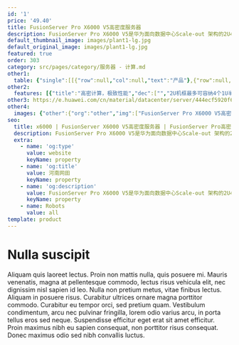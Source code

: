 ```yaml
---
id: '1'
price: '49.40'
title: FusionServer Pro X6000 V5高密度服务器
description: FusionServer Pro X6000 V5是华为面向数据中心Scale-out 架构的2U4节点高密服务器，它针对数据中心面临的空间和投资限制，对服务器架构进行全面的密度优化设计，从而可以提升数据中心空间利用率和投资效益，适合于云计算、基于web的应用和高性能计算等多种业务场景。
default_thumbnail_image: images/plant1-lg.jpg
default_original_image: images/plant1-lg.jpg
featured: true
order: 303
category: src/pages/category/服务器 - 计算.md
other1: 
  table: {"single":[[{"row":null,"col":null,"text":"产品"},{"row":null,"col":null,"text":"X6000 V5高密服务器"}],[{"row":null,"col":null,"text":"形态"},{"row":null,"col":null,"text":"2U4节点机框"}],[{"row":null,"col":null,"text":"节点系统"},{"row":null,"col":null,"text":"支持4个1U半宽双路服务器"}],[{"row":null,"col":null,"text":"电源"},{"row":null,"col":null,"text":"支持2个热拔插1500W增强型或2000W或3000W AC电源模块，支持1+1冗余"}],[{"row":null,"col":null,"text":"供电"},{"row":null,"col":null,"text":"支持100~240V AC，240V DC"}],[{"row":null,"col":null,"text":"风扇"},{"row":null,"col":null,"text":"支持4个热拔插风扇模组，支持N+1冗余"}],[{"row":null,"col":null,"text":"工作温度"},{"row":null,"col":null,"text":"5ºC-35ºC，符合ASHRAE CLASS A3标准"}],[{"row":null,"col":null,"text":"产品认证"},{"row":null,"col":null,"text":"CE、UL、FCC、CCC、VCCI、RoHS等"}],[{"row":null,"col":null,"text":"尺寸(宽x深x高)"},{"row":null,"col":null,"text":"1500W增强型或2000W电源通用机箱：436mm x 805mm x 86.1mm\n3000W高功率电源机箱：436mm x 819mm x 86.1mm(配置2.5英寸硬盘时) 或436mm x 867mm x 86.1mm(配置3.5英寸硬盘时)"}]]}
other2:
  features: [{"title":"高密计算，极致性能","dec":["","2U机框最多可容纳4个1U半宽双路服务器节点，是传统1U机架服务器的2倍；支持最多24块NVMe SSD存储，IO加速能力提升10倍+。",""]},{"title":"简化管理，便捷运维","dec":["","支持多节点汇聚管理，减少线缆部署，提升管理效率；集成带外故障诊断系统和专家预警库，故障定位准确率超过93%。",""]},{"title":"共享架构，高效节能","dec":["","多计算节点共享电源和风扇模块，提高硬件资源利用率；采用动态能耗管理专利技术(DEMT)，能耗平均节省15%。",""]}]
other3: https://e.huawei.com/cn/material/datacenter/server/444ecf5920f649eba9df335e1f06064a
other4:
  images: {"other":{"org":"other","img":["FusionServer Pro X6000 V5高密度服务器.png"]}}
seo:
  title: x6000 | FusionServer X6000 V5高密度服务器 | FusionServer Pro高密服务器 | FusionServer Pro智能服务器 | 服务器 - 计算 | 数据中心
  description: FusionServer Pro X6000 V5是华为面向数据中心Scale-out 架构的2U4节点高密服务器，它针对数据中心面临的空间和投资限制，对服务器架构进行全面的密度优化设计，从而可以提升数据中心空间利用率和投资效益，适合于云计算、基于web的应用和高性能计算等多种业务场景。
  extra:
    - name: 'og:type'
      value: website
      keyName: property
    - name: 'og:title'
      value: 河南网田
      keyName: property
    - name: 'og:description'
      value: FusionServer Pro X6000 V5是华为面向数据中心Scale-out 架构的2U4节点高密服务器，它针对数据中心面临的空间和投资限制，对服务器架构进行全面的密度优化设计，从而可以提升数据中心空间利用率和投资效益，适合于云计算、基于web的应用和高性能计算等多种业务场景。
      keyName: property
    - name: Robots
      value: all
template: product
---
```


# Nulla suscipit

Aliquam quis laoreet lectus. Proin non mattis nulla, quis posuere mi. Mauris venenatis, magna at pellentesque commodo, lectus risus vehicula elit, nec dignissim nisl sapien id leo. Nulla non pretium metus, vitae finibus lectus. Aliquam in posuere risus. Curabitur ultrices ornare magna porttitor commodo. Curabitur eu tempor orci, sed pretium quam. Vestibulum condimentum, arcu nec pulvinar fringilla, lorem odio varius arcu, in porta tellus eros sed neque. Suspendisse efficitur eget erat sit amet efficitur. Proin maximus nibh eu sapien consequat, non porttitor risus consequat. Donec maximus odio sed nibh convallis luctus.